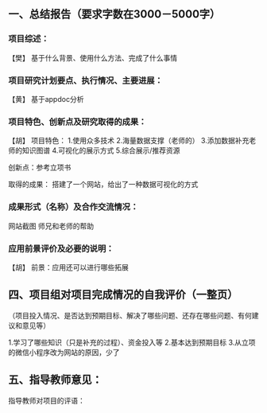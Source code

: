 ## 一、总结报告（要求字数在3000－5000字）

### 项目综述：

【樊】
基于什么背景、使用什么方法、完成了什么事情

### 项目研究计划要点、执行情况、主要进展：

【黄】
基于appdoc分析

### 项目特色、创新点及研究取得的成果：

【胡】
项目特色：
1.使用众多技术
2.海量数据支撑（老师的）
3.添加数据补充老师的知识图谱
4.可视化的展示方式
5.综合展示/推荐资源

创新点：参考立项书

取得的成果：
搭建了一个网站，给出了一种数据可视化的方式

### 成果形式（名称）及合作交流情况：

网站截图
师兄和老师的帮助

### 应用前景评价及必要的说明：

【胡】
前景：应用还可以进行哪些拓展



##  四、项目组对项目完成情况的自我评价（一整页）

（项目投入情况、是否达到预期目标、解决了哪些问题、还存在哪些问题、有何建议和意见等）

1.学习了哪些知识（只是补充的过程）、资金投入等
2.基本达到预期目标
3.从立项的微信小程序改为网站的原因，少了

## 五、指导教师意见：

指导教师对项目的评语：





